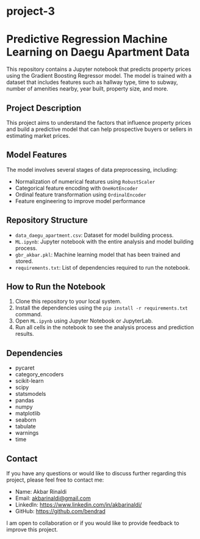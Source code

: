 # project-3
# Predictive Regression Machine Learning on Daegu Apartment Data

This repository contains a Jupyter notebook that predicts property prices using the Gradient Boosting Regressor model. The model is trained with a dataset that includes features such as hallway type, time to subway, number of amenities nearby, year built, property size, and more.

## Project Description

This project aims to understand the factors that influence property prices and build a predictive model that can help prospective buyers or sellers in estimating market prices.

## Model Features

The model involves several stages of data preprocessing, including:
- Normalization of numerical features using `RobustScaler`
- Categorical feature encoding with `OneHotEncoder`
- Ordinal feature transformation using `OrdinalEncoder`
- Feature engineering to improve model performance

## Repository Structure
- `data_daegu_apartment.csv`: Dataset for model building process.
- `ML.ipynb`: Jupyter notebook with the entire analysis and model building process.
- `gbr_akbar.pkl`: Machine learning model that has been trained and stored.
- `requirements.txt`: List of dependencies required to run the notebook.

## How to Run the Notebook

1. Clone this repository to your local system.
2. Install the dependencies using the `pip install -r requirements.txt` command.
3. Open `ML.ipynb` using Jupyter Notebook or JupyterLab.
4. Run all cells in the notebook to see the analysis process and prediction results.

## Dependencies

- pycaret
- category_encoders
- scikit-learn
- scipy
- statsmodels
- pandas
- numpy
- matplotlib
- seaborn
- tabulate
- warnings
- time

## Contact
If you have any questions or would like to discuss further regarding this project, please feel free to contact me:

- Name: Akbar Rinaldi
- Email: akbarinaldi@gmail.com
- LinkedIn: https://www.linkedin.com/in/akbarinaldi/
- GitHub: https://github.com/bendrad

I am open to collaboration or if you would like to provide feedback to improve this project.
